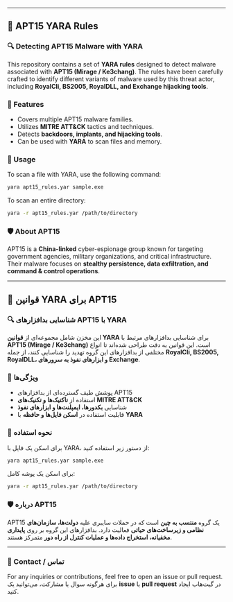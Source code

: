 
---

## 📜 APT15 YARA Rules  
### 🔍 Detecting APT15 Malware with YARA  

This repository contains a set of **YARA rules** designed to detect malware associated with **APT15 (Mirage / Ke3chang)**. The rules have been carefully crafted to identify different variants of malware used by this threat actor, including **RoyalCli, BS2005, RoyalDLL, and Exchange hijacking tools**.  

### 📌 Features  
- Covers multiple APT15 malware families.  
- Utilizes **MITRE ATT&CK** tactics and techniques.  
- Detects **backdoors, implants, and hijacking tools**.  
- Can be used with **YARA** to scan files and memory.  

### 📂 Usage  
To scan a file with YARA, use the following command:  

```sh
yara apt15_rules.yar sample.exe
```  

To scan an entire directory:  

```sh
yara -r apt15_rules.yar /path/to/directory
```  

### 🛡️ About APT15  
APT15 is a **China-linked** cyber-espionage group known for targeting government agencies, military organizations, and critical infrastructure. Their malware focuses on **stealthy persistence, data exfiltration, and command & control operations**.  

---

## 📜 قوانین YARA برای APT15  
### 🔍 شناسایی بدافزارهای APT15 با YARA  

این مخزن شامل مجموعه‌ای از **قوانین YARA** برای شناسایی بدافزارهای مرتبط با **APT15 (Mirage / Ke3chang)** است. این قوانین به دقت طراحی شده‌اند تا انواع مختلفی از بدافزارهای این گروه تهدید را شناسایی کنند، از جمله **RoyalCli, BS2005, RoyalDLL، و ابزارهای نفوذ به سرورهای Exchange**.  

### 📌 ویژگی‌ها  
- پوشش طیف گسترده‌ای از بدافزارهای APT15  
- استفاده از **تاکتیک‌ها و تکنیک‌های MITRE ATT&CK**  
- شناسایی **بکدورها، ایمپلنت‌ها و ابزارهای نفوذ**  
- قابلیت استفاده در **اسکن فایل‌ها و حافظه** با **YARA**  

### 📂 نحوه استفاده  
برای اسکن یک فایل با YARA، از دستور زیر استفاده کنید:  

```sh
yara apt15_rules.yar sample.exe
```  

برای اسکن یک پوشه کامل:  

```sh
yara -r apt15_rules.yar /path/to/directory
```  

### 🛡️ درباره APT15  
APT15 یک گروه **منتسب به چین** است که در حملات سایبری علیه **دولت‌ها، سازمان‌های نظامی و زیرساخت‌های حیاتی** فعالیت دارد. بدافزارهای این گروه بر روی **پایداری مخفیانه، استخراج داده‌ها و عملیات کنترل از راه دور** متمرکز هستند.  

---

### 📧 Contact / تماس  
For any inquiries or contributions, feel free to open an issue or pull request.  
برای هرگونه سوال یا مشارکت، می‌توانید یک **issue** یا **pull request** در گیت‌هاب ایجاد کنید.  

